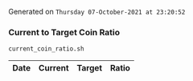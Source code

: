 Generated on `Thursday 07-October-2021 at 23:20:52`

### Current to Target Coin Ratio
`current_coin_ratio.sh`

Date|Current|Target|Ratio
---|---|---|---
